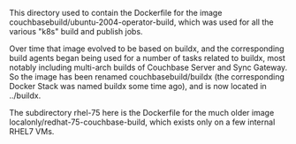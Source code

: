 This directory used to contain the Dockerfile for the image
couchbasebuild/ubuntu-2004-operator-build, which was used for all the
various "k8s" build and publish jobs.

Over time that image evolved to be based on buildx, and the
corresponding build agents began being used for a number of tasks
related to buildx, most notably including multi-arch builds of Couchbase
Server and Sync Gateway. So the image has been renamed
couchbasebuild/buildx (the corresponding Docker Stack was named buildx
some time ago), and is now located in ../buildx.

The subdirectory rhel-75 here is the Dockerfile for the much older image
localonly/redhat-75-couchbase-build, which exists only on a few internal
RHEL7 VMs.
